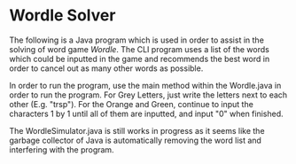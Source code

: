 # Wordle Solver

The following is a Java program which is used in order to assist in the solving of word game *Wordle*. The CLI program uses a list of the words which could be inputted in the game and recommends the best word in order to cancel out as many other words as possible.

In order to run the program, use the main method within the Wordle.java in order to run the program. For Grey Letters, just write the letters next to each other (E.g. "trsp"). For the Orange and Green, continue to input the characters 1 by 1 until all of them are inputted, and input "0" when finished.

The WordleSimulator.java is still works in progress as it seems like the garbage collector of Java is automatically removing the word list and interfering with the program.
